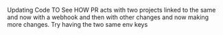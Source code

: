 Updating Code TO See HOW PR acts with two projects linked to the same and now with a webhook and then with other changes and now making more changes. Try having the two same env keys
